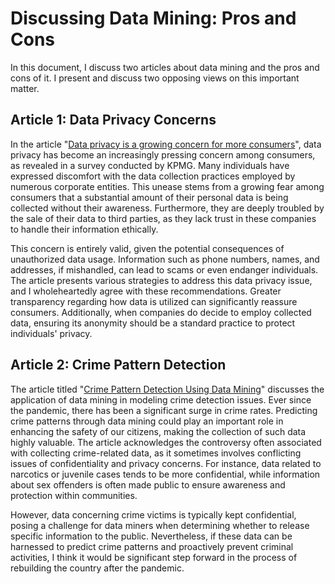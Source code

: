 # Discussing Data Mining: Pros and Cons

In this document, I discuss two articles about data mining and the pros and cons of it. I present and discuss two opposing views on this important matter.

## Article 1: Data Privacy Concerns

In the article "[Data privacy is a growing concern for more consumers](https://www.techrepublic.com/article/data-privacy-is-a-growing-concern-for-more-consumers/)", data privacy has become an increasingly pressing concern among consumers, as revealed in a survey conducted by KPMG. Many individuals have expressed discomfort with the data collection practices employed by numerous corporate entities. This unease stems from a growing fear among consumers that a substantial amount of their personal data is being collected without their awareness. Furthermore, they are deeply troubled by the sale of their data to third parties, as they lack trust in these companies to handle their information ethically.

This concern is entirely valid, given the potential consequences of unauthorized data usage. Information such as phone numbers, names, and addresses, if mishandled, can lead to scams or even endanger individuals. The article presents various strategies to address this data privacy issue, and I wholeheartedly agree with these recommendations. Greater transparency regarding how data is utilized can significantly reassure consumers. Additionally, when companies do decide to employ collected data, ensuring its anonymity should be a standard practice to protect individuals' privacy.

## Article 2: Crime Pattern Detection

The article titled "[Crime Pattern Detection Using Data Mining](https://cs.brown.edu/courses/csci2950-t/crime.pdf)" discusses the application of data mining in modeling crime detection issues. Ever since the pandemic, there has been a significant surge in crime rates. Predicting crime patterns through data mining could play an important role in enhancing the safety of our citizens, making the collection of such data highly valuable. The article acknowledges the controversy often associated with collecting crime-related data, as it sometimes involves conflicting issues of confidentiality and privacy concerns. For instance, data related to narcotics or juvenile cases tends to be more confidential, while information about sex offenders is often made public to ensure awareness and protection within communities.

However, data concerning crime victims is typically kept confidential, posing a challenge for data miners when determining whether to release specific information to the public. Nevertheless, if these data can be harnessed to predict crime patterns and proactively prevent criminal activities, I think it would be significant step forward in the process of rebuilding the country after the pandemic.
